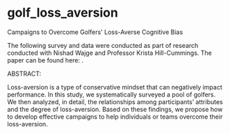 # golf_loss_aversion
Campaigns to Overcome Golfers' Loss-Averse Cognitive Bias

The following survey and data were conducted as part of research conducted with Nishad Wajge and Professor Krista Hill-Cummings.
The paper can be found here: .

ABSTRACT:

Loss-aversion is a type of conservative mindset that can negatively impact performance. In this study, we systematically surveyed a pool of golfers. We then analyzed, in detail, the relationships among participants’ attributes and the degree of loss-aversion. Based on these findings, we propose how to develop effective campaigns to help individuals or teams overcome their loss-aversion.

